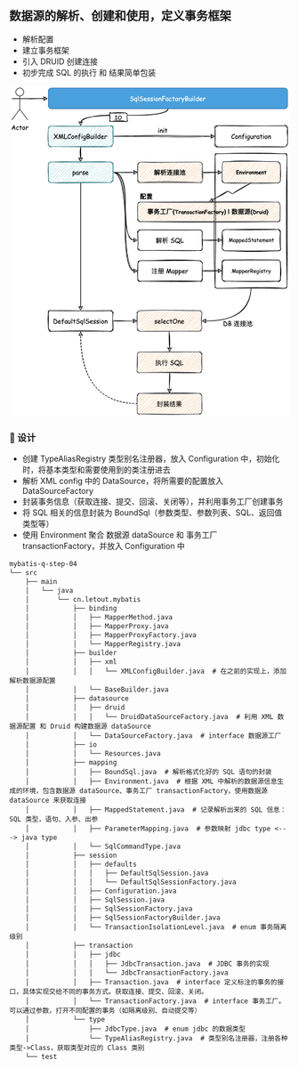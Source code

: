 ## 数据源的解析、创建和使用，定义事务框架


- 解析配置
- 建立事务框架
- 引入 DRUID 创建连接
- 初步完成 SQL 的执行 和 结果简单包装

![](../imgs/04/1.png)

### 🎨 设计

- 创建 TypeAliasRegistry 类型别名注册器，放入 Configuration 中，初始化时，将基本类型和需要使用到的类注册进去
- 解析 XML config 中的 DataSource，将所需要的配置放入 DataSourceFactory
- 封装事务信息（获取连接、提交、回滚、关闭等），并利用事务工厂创建事务
- 将 SQL 相关的信息封装为 BoundSql（参数类型、参数列表、SQL、返回值类型等）
- 使用 Environment 聚合 数据源 dataSource 和 事务工厂 transactionFactory，并放入 Configuration 中

```
mybatis-q-step-04
└── src
    ├── main
    │   └── java
    │       └── cn.letout.mybatis
    │           ├── binding
    │           │   ├── MapperMethod.java
    │           │   ├── MapperProxy.java
    │           │   ├── MapperProxyFactory.java
    │           │   └── MapperRegistry.java
    │           ├── builder
    │           │   ├── xml
    │           │   │   └── XMLConfigBuilder.java  # 在之前的实现上，添加解析数据源配置
    │           │   └── BaseBuilder.java
    │           ├── datasource
    │           │   ├── druid
    │           │   │   └── DruidDataSourceFactory.java  # 利用 XML 数据源配置 和 Druid 构建数据源 dataSource
    │           │   └── DataSourceFactory.java  # interface 数据源工厂
    │           ├── io
    │           │   └── Resources.java
    │           ├── mapping
    │           │   ├── BoundSql.java  # 解析格式化好的 SQL 语句的封装
    │           │   ├── Environment.java  # 根据 XML 中解析的数据源信息生成的环境，包含数据源 dataSource、事务工厂 transactionFactory，使用数据源 dataSource 来获取连接
    │           │   ├── MappedStatement.java  # 记录解析出来的 SQL 信息：SQL 类型，语句、入参、出参
    │           │   ├── ParameterMapping.java  # 参数映射 jdbc type <---> java type
    │           │   └── SqlCommandType.java
    │           ├── session
    │           │   ├── defaults
    │           │   │   ├── DefaultSqlSession.java
    │           │   │   └── DefaultSqlSessionFactory.java
    │           │   ├── Configuration.java
    │           │   ├── SqlSession.java
    │           │   ├── SqlSessionFactory.java
    │           │   ├── SqlSessionFactoryBuilder.java
    │           │   └── TransactionIsolationLevel.java  # enum 事务隔离级别
    │           ├── transaction
    │           │   ├── jdbc
    │           │   │   ├── JdbcTransaction.java  # JDBC 事务的实现
    │           │   │   └── JdbcTransactionFactory.java
    │           │   ├── Transaction.java  # interface 定义标注的事务的接口，具体实现交给不同的事务方式。获取连接、提交、回滚、关闭。
    │           │   └── TransactionFactory.java  # interface 事务工厂。可以通过参数，打开不同配置的事务（如隔离级别、自动提交等）
    │           └── type
    │               ├── JdbcType.java  # enum jdbc 的数据类型
    │               └── TypeAliasRegistry.java  # 类型别名注册器，注册各种类型->Class，获取类型对应的 Class 类别
    └── test
```
